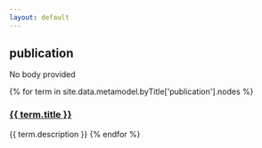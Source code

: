 ```yaml
---
layout: default
---
```

<style>
.initial-content {
  padding-left:5%;
  padding-right:25px;
}
</style>

## publication

No body provided

{% for term in site.data.metamodel.byTitle['publication'].nodes %}
### <a href='/_pages/embed?t={{ term.title }}'>{{ term.title }}</a>

{{ term.description }}
{% endfor %}
